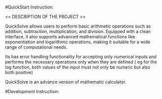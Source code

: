 #QuickStart Instruction:

<< DESCRIPTION OF THE PROJECT >>

QuickSolve allows users to perform basic arithmetic operations such as addition, subtraction, multiplication, and division. Equipped with a clean interface, it also supports advanced mathematical functions like exponentiation and logarithmic operations, making it suitable for a wide range of computational needs.

Its has error handling functionality for accepting only numerical inputs and performs the necessary operations only when they are defined ( eg for the log function, both values of the input must not only be numeric but also both positive)

QuickSolve is an advance version of mathematic calculator.

#Development Instruction:

